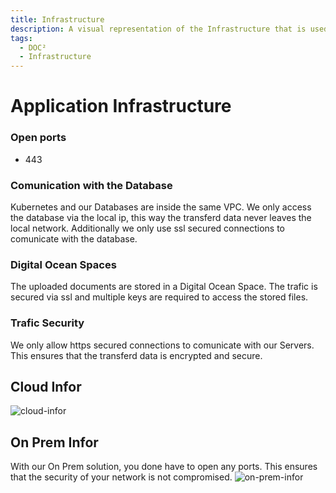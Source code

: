 ```yaml
---
title: Infrastructure
description: A visual representation of the Infrastructure that is used for our applications
tags:
  - DOC²
  - Infrastructure
---
```


# Application Infrastructure


### Open ports
* 443

### Comunication with the Database
Kubernetes and our Databases are inside the same VPC. We only access the database via the local ip, this way the transferd data never leaves the local network.
Additionally we only use ssl secured connections to comunicate with the database.

### Digital Ocean Spaces
The uploaded documents are stored in a Digital Ocean Space. The trafic is secured via ssl and multiple keys are required to access the stored files.

### Trafic Security
We only allow https secured connections to comunicate with our Servers. This ensures that the transferd data is encrypted and secure. 

## Cloud Infor
![cloud-infor](/_images/security/infra-cloud.png)



## On Prem Infor
With our On Prem solution, you done have to open any ports. This ensures that the security of your network is not compromised. 
![on-prem-infor](/_images/security/infra-on-prem.png)